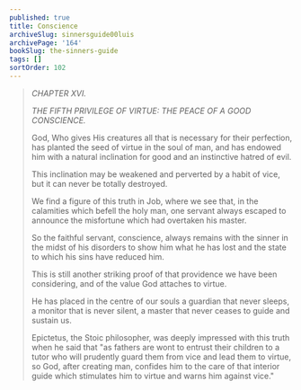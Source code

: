 ```yaml
---
published: true
title: Conscience
archiveSlug: sinnersguide00luis
archivePage: '164'
bookSlug: the-sinners-guide
tags: []
sortOrder: 102
---
```


> *CHAPTER XVI.*
> 
> *THE FIFTH PRIVILEGE OF VIRTUE: THE PEACE OF A GOOD CONSCIENCE.*
> 
> God, Who gives His creatures all that is necessary for their perfection, has planted the seed of virtue in the soul of man, and has endowed him with a natural inclination for good and an instinctive hatred of evil.
> 
> This inclination may be weakened and perverted by a habit of vice, but it can never be totally destroyed.
> 
> We find a figure of this truth in Job, where we see that, in the calamities which befell the holy man, one servant always escaped to announce the misfortune which had overtaken his master.
> 
> So the faithful servant, conscience, always remains with the sinner in the midst of his disorders to show him what he has lost and the state to which his sins have reduced him.
> 
> This is still another striking proof of that providence we have been considering, and of the value God attaches to virtue.
> 
> He has placed in the centre of our souls a guardian that never sleeps, a monitor that is never silent, a master that never ceases to guide and sustain us.
> 
> Epictetus, the Stoic philosopher, was deeply impressed with this truth when he said that "as fathers are wont to entrust their children to a tutor who will prudently guard them from vice and lead them to virtue, so God, after creating man, confides him to the care of that interior guide which stimulates him to virtue and warns him against vice."
> 
